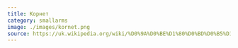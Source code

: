 ```yaml
---
title: Корнет
category: smallarms
image: ./images/kornet.png
source: https://uk.wikipedia.org/wiki/%D0%9A%D0%BE%D1%80%D0%BD%D0%B5%D1%82_(%D0%9F%D0%A2%D0%A0%D0%9A)
---
```


